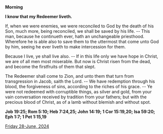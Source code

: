 **Morning**

**I know that my Redeemer liveth.**
 
If, when we were enemies, we were reconciled to God by the death of his Son, much more, being reconciled, we shall be saved by his life. -- This man, because he continueth ever, hath an unchangeable priesthood. Wherefore he is able also to save them to the uttermost that come unto God by him, seeing he ever liveth to make intercession for them.
 
Because I live, ye shall live also. -- If in this life only we have hope in Christ, we are of all men most miserable. But now is Christ risen from the dead, and become the firstfruits of them that slept.
 
The Redeemer shall come to Zion, and unto them that turn from transgression in Jacob, saith the Lord. -- We have redemption through his blood, the forgiveness of sins, according to the riches of his grace. -- Ye were not redeemed with corruptible things, as silver and gold, from your vain conversation received by tradition from your fathers; but with the precious blood of Christ, as of a lamb without blemish and without spot.  

**Job 19:25; Rom 5:10; Heb 7:24,25; John 14:19; 1 Cor 15:19,20; Isa 59:20; Eph 1:7; 1 Pet 1:15,19**

[Friday 28-June, 2024](https://t.me/daily_light)
